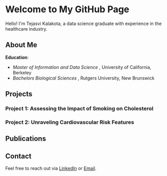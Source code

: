 # Welcome to My GitHub Page

Hello! I'm Tejasvi Kalakota, a data science graduate with experience in the healthcare industry. 

## About Me

**Education**:
  - *Master of Information and Data Science* , University of California, Berkeley
  - *Bachelors Biological Sciences* , Rutgers University, New Brunswick

## Projects

### Project 1: Assessing the Impact of Smoking on Cholesterol 

### Project 2: Unraveling Cardiovascular Risk Features
 

## Publications

## Contact

Feel free to reach out via [LinkedIn](https://www.linkedin.com/in/tejasvikalakota) or [Email](mailto:tejasvi.kalakota@berkeley.edu).

